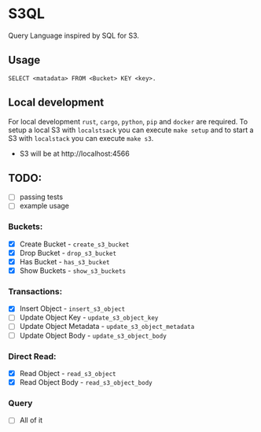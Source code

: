# S3QL

Query Language inspired by SQL for S3.

## Usage

```
SELECT <matadata> FROM <Bucket> KEY <key>.
```

## Local development
For local development `rust`, `cargo`, `python`, `pip` and `docker` are required. To setup a local S3 with `localstsack` you can execute `make setup` and to start a S3 with `localstack` you can execute `make s3`.

* S3 will be at http://localhost:4566

## TODO:
- [ ] passing tests
- [ ] example usage

### Buckets:
- [x] Create Bucket - `create_s3_bucket`
- [x] Drop Bucket - `drop_s3_bucket`
- [x] Has Bucket - `has_s3_bucket`
- [x] Show Buckets - `show_s3_buckets`

### Transactions:
- [x] Insert Object - `insert_s3_object`
- [ ] Update Object Key - `update_s3_object_key`
- [ ] Update Object Metadata - `update_s3_object_metadata`
- [ ] Update Object Body - `update_s3_object_body`

### Direct Read:
- [x] Read Object - `read_s3_object`
- [x] Read Object Body - `read_s3_object_body`

### Query
- [ ] All of it